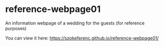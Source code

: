 # reference-webpage01
An information webpage of a wedding for the guests (for reference purposes)

You can view it here: https://szokeferenc.github.io/reference-webpage01/
